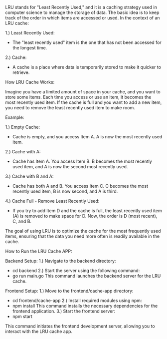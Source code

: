 LRU stands for "Least Recently Used," and it is a caching strategy used in computer science to manage the storage of data. The basic idea is to keep track of the order in which items are accessed or used. In the context of an LRU cache:

1.)	Least Recently Used:
* The "least recently used" item is the one that has not been accessed for the longest time.

2.) Cache:
* A cache is a place where data is temporarily stored to make it quicker to retrieve.

How LRU Cache Works:

Imagine you have a limited amount of space in your cache, and you want to store some items. Each time you access or use an item, it becomes the most recently used item. If the cache is full and you want to add a new item, you need to remove the least recently used item to make room.

Example:

1.) Empty Cache:
*  Cache is empty, and you access Item A. A is now the most recently used item.

2.) Cache with A:
* Cache has Item A. You access Item B. B becomes the most recently used item, and A is now the second most recently used.

3.) Cache with B and A:
* Cache has both A and B. You access Item C. C becomes the most recently used item, B is now second, and A is third.

4.) Cache Full - Remove Least Recently Used:
* If you try to add Item D and the cache is full, the least recently used item (A) is removed to make space for D. Now, the order is D (most recent), C, and B.

The goal of using LRU is to optimize the cache for the most frequently used items, ensuring that the data you need more often is readily available in the cache.


How to Run the LRU Cache APP:

Backend Setup:
1.) Navigate to the backend directory:
* cd backend
2.) Start the server using the following command:
* go run main.go
This command launches the backend server for the LRU cache.

Frontend Setup:
1.) Move to the frontend/cache-app directory:
* cd frontend/cache-app
2.) Install required modules using npm:
* npm install
This command installs the necessary dependencies for the frontend application.
3.) Start the frontend server:
* npm start

This command initiates the frontend development server, allowing you to interact with the LRU cache app.
